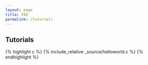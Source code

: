 ```yaml
---
layout: page
title: FAQ
permalink: /tutorial/
---
```


## Tutorials

{% highlight c %}
{% include_relative _source/helloworld.c %}
{% endhighlight %}




